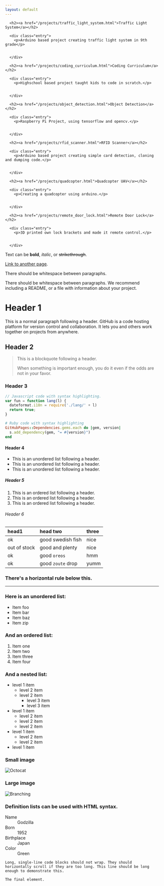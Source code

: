 ```yaml
---
layout: default
---
```

<article class="projects">

      <h2><a href="/projects/traffic_light_system.html">Traffic Light System</a></h2>

      <div class="entry">
        <p>Arduino based project creating traffic light system in 9th grade</p>


      </div>

</article>
<article class="projects">

      <h2><a href="/projects/coding_curriculum.html">Coding Curriculum</a></h2>

      <div class="entry">
        <p>Highschool based project taught kids to code in scratch.</p>


      </div>

</article>
<article class="projects">

      <h2><a href="/projects/object_detection.html">Object Detection</a></h2>

      <div class="entry">
        <p>Raspberry Pi Project, using tensorflow and opencv.</p>


      </div>

</article>
<article class="projects">

      <h2><a href="/projects/rfid_scanner.html">RFID Scanner</a></h2>

      <div class="entry">
        <p>Arduino based project creating simple card detection, cloning and dumping code.</p>


      </div>

</article>
<article class="projects">

      <h2><a href="/projects/quadcopter.html">Quadcopter UAV</a></h2>

      <div class="entry">
        <p>Creating a quadcopter using arduino.</p>


      </div>

</article>
<article class="projects">

      <h2><a href="/projects/remote_door_lock.html">Remote Door Lock</a></h2>

      <div class="entry">
        <p>3D printed own lock brackets and made it remote control.</p>


      </div>

</article>





Text can be **bold**, _italic_, or ~~strikethrough~~.

[Link to another page](./another-page.html).

There should be whitespace between paragraphs.

There should be whitespace between paragraphs. We recommend including a README, or a file with information about your project.

# Header 1

This is a normal paragraph following a header. GitHub is a code hosting platform for version control and collaboration. It lets you and others work together on projects from anywhere.

## Header 2

> This is a blockquote following a header.
>
> When something is important enough, you do it even if the odds are not in your favor.

### Header 3

```js
// Javascript code with syntax highlighting.
var fun = function lang(l) {
  dateformat.i18n = require('./lang/' + l)
  return true;
}
```

```ruby
# Ruby code with syntax highlighting
GitHubPages::Dependencies.gems.each do |gem, version|
  s.add_dependency(gem, "= #{version}")
end
```

#### Header 4

*   This is an unordered list following a header.
*   This is an unordered list following a header.
*   This is an unordered list following a header.

##### Header 5

1.  This is an ordered list following a header.
2.  This is an ordered list following a header.
3.  This is an ordered list following a header.

###### Header 6

| head1        | head two          | three |
|:-------------|:------------------|:------|
| ok           | good swedish fish | nice  |
| out of stock | good and plenty   | nice  |
| ok           | good `oreos`      | hmm   |
| ok           | good `zoute` drop | yumm  |

### There's a horizontal rule below this.

* * *

### Here is an unordered list:

*   Item foo
*   Item bar
*   Item baz
*   Item zip

### And an ordered list:

1.  Item one
1.  Item two
1.  Item three
1.  Item four

### And a nested list:

- level 1 item
  - level 2 item
  - level 2 item
    - level 3 item
    - level 3 item
- level 1 item
  - level 2 item
  - level 2 item
  - level 2 item
- level 1 item
  - level 2 item
  - level 2 item
- level 1 item

### Small image

![Octocat](https://github.githubassets.com/images/icons/emoji/octocat.png)

### Large image

![Branching](https://guides.github.com/activities/hello-world/branching.png)


### Definition lists can be used with HTML syntax.

<dl>
<dt>Name</dt>
<dd>Godzilla</dd>
<dt>Born</dt>
<dd>1952</dd>
<dt>Birthplace</dt>
<dd>Japan</dd>
<dt>Color</dt>
<dd>Green</dd>
</dl>

```
Long, single-line code blocks should not wrap. They should horizontally scroll if they are too long. This line should be long enough to demonstrate this.
```

```
The final element.
```
